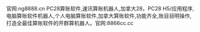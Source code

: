 官网:ng8888.cn PC28算账软件,速讯算账机器人,加拿大28，PC28 H5/应用程序,电脑算账软件机器人,个人电脑算账软件,加拿大算账软件,功能齐全,账目目明操作,打造全最佳算账软件的开群算机器人。官网:8866cc.cc
